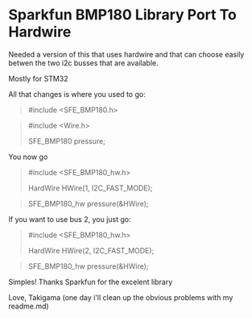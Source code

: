 Sparkfun BMP180 Library Port To Hardwire
========================================

Needed a version of this that uses hardwire
and that can choose easily betwen the two i2c
busses that are available.

Mostly for STM32

All that changes is where you used to go:

> &#35;include &lt;SFE_BMP180.h&gt;

> &#35;include &lt;Wire.h&gt;
>
> SFE_BMP180 pressure;


You now go 
> &#35;include &lt;SFE_BMP180_hw.h&gt;
> 
> HardWire HWire(1, I2C_FAST_MODE);

> SFE_BMP180_hw pressure(&HWire);

If you want to use bus 2, you just go:

> &#35;include &lt;SFE_BMP180_hw.h&gt;
> 
> HardWire HWire(2, I2C_FAST_MODE);

> SFE_BMP180_hw pressure(&HWire);

Simples! Thanks Sparkfun for the excelent library

Love, Takigama (one day i'll clean up the obvious problems with my readme.md)
